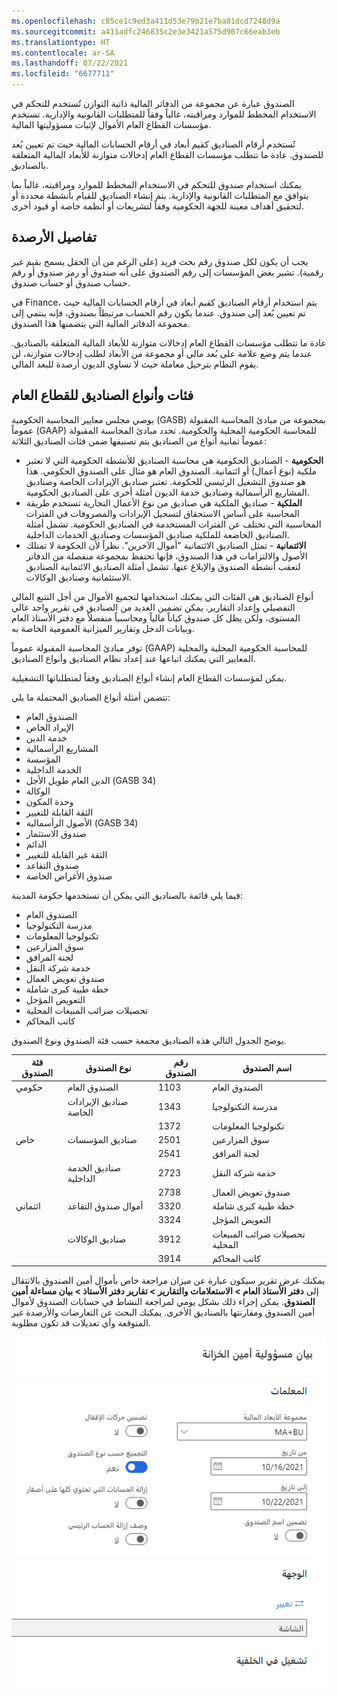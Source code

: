 ```yaml
---
ms.openlocfilehash: c85ce1c9ed3a411d53e79b21e7ba01dcd7248d9a
ms.sourcegitcommit: a411adfc246835c2e3e3421a575d907c66eab3eb
ms.translationtype: HT
ms.contentlocale: ar-SA
ms.lasthandoff: 07/22/2021
ms.locfileid: "6677711"
---
```

الصندوق عبارة عن مجموعة من الدفاتر المالية ذاتية التوازن تُستخدم للتحكم في الاستخدام المخطط للموارد ومراقبته، غالباً وفقاً للمتطلبات القانونية والإدارية. تستخدم مؤسسات القطاع العام الأموال لإثبات مسؤوليتها المالية.

تُستخدم أرقام الصناديق كقيم أبعاد في أرقام الحسابات المالية حيث تم تعيين بُعد للصندوق. عادة ما تتطلب مؤسسات القطاع العام إدخالات متوازنة للأبعاد المالية المتعلقة بالصناديق.

يمكنك استخدام صندوق للتحكم في الاستخدام المخطط للموارد ومراقبته، غالباً بما يتوافق مع المتطلبات القانونية والإدارية. يتم إنشاء الصناديق للقيام بأنشطة محددة أو لتحقيق أهداف معينة للجهة الحكومية وفقاً لتشريعات أو أنظمة خاصة أو قيود أخرى.

## <a name="fund-details"></a>تفاصيل الأرصدة

يجب أن يكون لكل صندوق رقم بحث فريد (على الرغم من أن الحقل يسمح بقيم غير رقمية). تشير بعض المؤسسات إلى رقم الصندوق على أنه صندوق أو رمز صندوق أو رقم حساب صندوق أو حساب صندوق.

في Finance، يتم استخدام أرقام الصناديق كقيم أبعاد في أرقام الحسابات المالية حيث تم تعيين بُعد إلى صندوق.
عندما يكون رقم الحساب مرتبطاً بصندوق، فإنه ينتمي إلى مجموعة الدفاتر المالية التي يتضمنها هذا الصندوق.

عادة ما تتطلب مؤسسات القطاع العام إدخالات متوازنة للأبعاد المالية المتعلقة بالصناديق. عندما يتم وضع علامة على بُعد مالي أو مجموعة من الأبعاد لطلب إدخالات متوازنة، لن يقوم النظام بترحيل معاملة حيث لا تساوي الديون أرصدة للبعد المالي.

## <a name="fund-classes-and-fund-types-for-public-sector"></a>فئات وأنواع الصناديق للقطاع العام

يوصي مجلس معايير المحاسبة الحكومية (GASB) بمجموعة من مبادئ المحاسبة المقبولة عموماً (GAAP) للمحاسبة الحكومية المحلية والحكومية. تحدد مبادئ المحاسبة المقبولة عموماً ثمانية أنواع من الصناديق يتم تصنيفها ضمن فئات الصناديق الثلاثة:

-   **الحكومية** - الصناديق الحكومية هي محاسبة الصناديق للأنشطة الحكومية التي لا تعتبر ملكية (نوع أعمال) أو ائتمانية. الصندوق العام هو مثال على الصندوق الحكومي. هذا هو صندوق التشغيل الرئيسي للحكومة. تعتبر صناديق الإيرادات الخاصة وصناديق المشاريع الرأسمالية وصناديق خدمة الديون أمثلة أخرى على الصناديق الحكومية.
-   **الملكية** - صناديق الملكية هي صناديق من نوع الأعمال التجارية تستخدم طريقة المحاسبة على أساس الاستحقاق لتسجيل الإيرادات والمصروفات في الفترات المحاسبية التي تختلف عن الفترات المستخدمة في الصناديق الحكومية. تشمل أمثلة الصناديق الخاضعة للملكية صناديق المؤسسات وصناديق الخدمات الداخلية.
-   **الائتمانية** - تمثل الصناديق الائتمانية "أموال الآخرين". نظراً لأن الحكومة لا تمتلك الأصول والالتزامات في هذا الصندوق، فإنها تحتفظ بمجموعة منفصلة من الدفاتر لتعقب أنشطة الصندوق والإبلاغ عنها. تشمل أمثلة الصناديق الائتمانية الصناديق الاستئمانية وصناديق الوكالات.

أنواع الصناديق هي الفئات التي يمكنك استخدامها لتجميع الأموال من أجل التتبع المالي التفصيلي وإعداد التقارير. يمكن تضمين العديد من الصناديق في تقرير واحد عالي المستوى، ولكن يظل كل صندوق كياناً مالياً ومحاسبياً منفصلاً مع دفتر الأستاذ العام وبيانات الدخل وتقارير الميزانية العمومية الخاصة به.

توفر مبادئ المحاسبة المقبولة عموماً (GAAP) للمحاسبة الحكومية المحلية والمحلية المعايير التي يمكنك اتباعها عند إعداد نظام الصناديق وأنواع الصناديق.

يمكن لمؤسسات القطاع العام إنشاء أنواع الصناديق وفقاً لمتطلباتها التشغيلية.

تتضمن أمثلة أنواع الصناديق المحتملة ما يلي:

-   الصندوق العام
-   الإيراد الخاص
-   خدمة الدين
-   المشاريع الرأسمالية
-   المؤسسة
-   الخدمة الداخلية
-   الدين العام طويل الأجل (GASB 34)
-   الوكالة
-   وحدة المكون
-   الثقة القابلة للتغيير
-   الأصول الرأسمالية (GASB 34)
-   صندوق الاستثمار
-   الدائم
-   الثقة غير القابلة للتغيير
-   صندوق التقاعد
-   صندوق الأغراض الخاصة

فيما يلي قائمة بالصناديق التي يمكن أن تستخدمها حكومة المدينة:

-   الصندوق العام
-   مدرسة التكنولوجيا
-   تكنولوجيا المعلومات
-   سوق المزارعين
-   لجنة المرافق
-   خدمة شركة النقل
-   صندوق تعويض العمال
-   خطة طبية كبرى شاملة
-   التعويض المؤجل
-   تحصيلات ضرائب المبيعات المحلية
-   كاتب المحاكم

يوضح الجدول التالي هذه الصناديق مجمعة حسب فئة الصندوق ونوع الصندوق.

| فئة الصندوق | **نوع الصندوق** |  **رقم الصندوق** | **اسم الصندوق** |
 | ------------- | ------------- | ------------- | ------------- |
 | حكومي  | الصندوق العام  |  1103 | الصندوق العام |
 |  | صناديق الإيرادات الخاصة | 1343  | مدرسة التكنولوجيا |
|  |  | 1372  | تكنولوجيا المعلومات |
 | خاص | صناديق المؤسسات  | 2501  | سوق المزارعين |
 |  |  | 2541  | لجنة المرافق |
|   | صناديق الخدمة الداخلية  |  2723 | خدمة شركة النقل |
|   |   |  2738  | صندوق تعويض العمال |
| ائتماني | أموال صندوق التقاعد  |  3320  |  خطة طبية كبرى شاملة |
|   |   |  3324  | التعويض المؤجل |
|  | صناديق الوكالات  |  3912  | تحصيلات ضرائب المبيعات المحلية |
|   |  |  3914  | كاتب المحاكم |

يمكنك عرض تقرير سيكون عبارة عن ميزان مراجعة خاص بأموال أمين الصندوق بالانتقال إلى **دفتر الأستاذ العام > الاستعلامات والتقارير > تقارير دفتر الأستاذ > بيان مساءلة أمين الصندوق**. يمكن إجراء ذلك بشكل يومي لمراجعة النشاط في حسابات الصندوق لأموال أمين الصندوق ومقارنتها بالصناديق الأخرى. يمكنك البحث عن التعارضات والأرصدة غير المتوقعة وأي تعديلات قد تكون مطلوبة.  


![ لقطة شاشة لبيان مساءلة أمين الصندوق](../media/treasurers-statement-of-accountability-ss.png)
